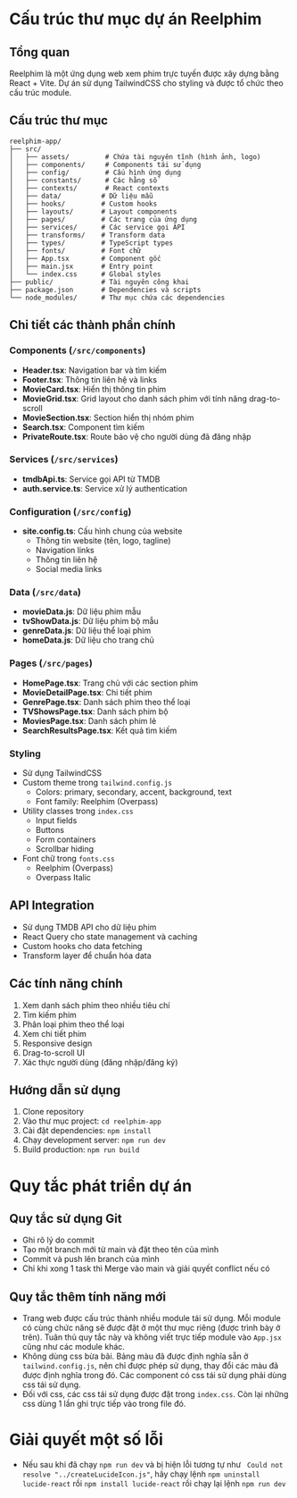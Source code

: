 # Cấu trúc thư mục dự án Reelphim

## Tổng quan
Reelphim là một ứng dụng web xem phim trực tuyến được xây dựng bằng React + Vite. Dự án sử dụng TailwindCSS cho styling và được tổ chức theo cấu trúc module.

## Cấu trúc thư mục
``` text
reelphim-app/
├── src/
│   ├── assets/         # Chứa tài nguyên tĩnh (hình ảnh, logo)
│   ├── components/     # Components tái sử dụng
│   ├── config/         # Cấu hình ứng dụng
│   ├── constants/      # Các hằng số
│   ├── contexts/       # React contexts
│   ├── data/          # Dữ liệu mẫu
│   ├── hooks/         # Custom hooks
│   ├── layouts/       # Layout components
│   ├── pages/         # Các trang của ứng dụng
│   ├── services/      # Các service gọi API
│   ├── transforms/    # Transform data
│   ├── types/         # TypeScript types
│   ├── fonts/         # Font chữ
│   ├── App.tsx        # Component gốc
│   ├── main.jsx       # Entry point
│   └── index.css      # Global styles
├── public/            # Tài nguyên công khai
├── package.json       # Dependencies và scripts
└── node_modules/      # Thư mục chứa các dependencies
```
## Chi tiết các thành phần chính

### Components (`/src/components`)
- **Header.tsx**: Navigation bar và tìm kiếm
- **Footer.tsx**: Thông tin liên hệ và links
- **MovieCard.tsx**: Hiển thị thông tin phim
- **MovieGrid.tsx**: Grid layout cho danh sách phim với tính năng drag-to-scroll
- **MovieSection.tsx**: Section hiển thị nhóm phim
- **Search.tsx**: Component tìm kiếm
- **PrivateRoute.tsx**: Route bảo vệ cho người dùng đã đăng nhập

### Services (`/src/services`)
- **tmdbApi.ts**: Service gọi API từ TMDB
- **auth.service.ts**: Service xử lý authentication

### Configuration (`/src/config`)
- **site.config.ts**: Cấu hình chung của website
  - Thông tin website (tên, logo, tagline)
  - Navigation links
  - Thông tin liên hệ
  - Social media links

### Data (`/src/data`)
- **movieData.js**: Dữ liệu phim mẫu
- **tvShowData.js**: Dữ liệu phim bộ mẫu
- **genreData.js**: Dữ liệu thể loại phim
- **homeData.js**: Dữ liệu cho trang chủ

### Pages (`/src/pages`)
- **HomePage.tsx**: Trang chủ với các section phim
- **MovieDetailPage.tsx**: Chi tiết phim
- **GenrePage.tsx**: Danh sách phim theo thể loại
- **TVShowsPage.tsx**: Danh sách phim bộ
- **MoviesPage.tsx**: Danh sách phim lẻ
- **SearchResultsPage.tsx**: Kết quả tìm kiếm

### Styling
- Sử dụng TailwindCSS
- Custom theme trong `tailwind.config.js`
  - Colors: primary, secondary, accent, background, text
  - Font family: Reelphim (Overpass)
- Utility classes trong `index.css`
  - Input fields
  - Buttons
  - Form containers
  - Scrollbar hiding
- Font chữ trong `fonts.css`
  - Reelphim (Overpass)
  - Overpass Italic

## API Integration
- Sử dụng TMDB API cho dữ liệu phim
- React Query cho state management và caching
- Custom hooks cho data fetching
- Transform layer để chuẩn hóa data

## Các tính năng chính
1. Xem danh sách phim theo nhiều tiêu chí
2. Tìm kiếm phim
3. Phân loại phim theo thể loại
4. Xem chi tiết phim
5. Responsive design
6. Drag-to-scroll UI
7. Xác thực người dùng (đăng nhập/đăng ký)

## Hướng dẫn sử dụng
1. Clone repository
2. Vào thư mục project: `cd reelphim-app`
3. Cài đặt dependencies: `npm install`
4. Chạy development server: `npm run dev`
5. Build production: `npm run build`

# Quy tắc phát triển dự án
## Quy tắc sử dụng Git
- Ghi rõ lý do commit
- Tạo một branch mới từ main và đặt theo tên của mình
- Commit và push lên branch của mình
- Chỉ khi xong 1 task thì Merge vào main và giải quyết conflict nếu có

## Quy tắc thêm tính năng mới
- Trang web được cấu trúc thành nhiều module tái sử dụng. Mỗi module có cùng chức năng sẽ được đặt ở một thư mục riêng (được trình bày ở trên). Tuân thủ quy tắc này và không viết trực tiếp module vào `App.jsx` cũng như các module khác.
- Không dùng css bừa bãi. Bảng màu đã được định nghĩa sẵn ở `tailwind.config.js`, nên chỉ được phép sử dụng, thay đổi các màu đã được định nghĩa trong đó. Các component có css tái sử dụng phải dùng css tái sử dụng.
- Đối với css, các css tái sử dụng được đặt trong `index.css`. Còn lại những css dùng 1 lần ghi trực tiếp vào trong file đó.

# Giải quyết một số lỗi
- Nếu sau khi đã chạy `npm run dev` và bị hiện lỗi tương tự như ` Could not resolve "../createLucideIcon.js"`, hãy chạy lệnh `npm uninstall lucide-react` rồi `npm install lucide-react` rồi chạy lại lệnh `npm run dev`
